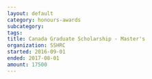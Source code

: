 ```yaml
---
layout: default
category: honours-awards
subcategory:
tags:
title: Canada Graduate Scholarship - Master's
organization: SSHRC
started: 2016-09-01
ended: 2017-08-01
amount: 17500
---
```

